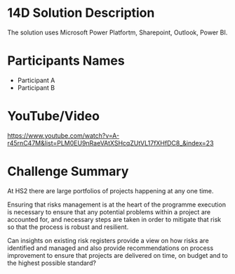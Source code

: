 # 14D Solution Description

The solution uses Microsoft Power Platfortm, Sharepoint, Outlook, Power BI.

# Participants Names

- Participant A
- Participant B

# YouTube/Video

https://www.youtube.com/watch?v=A-r45rnC47M&list=PLM0EU9nRaeVAtXSHcqZUtVL17fXHfDC8_&index=23

# Challenge Summary

At HS2 there are large portfolios of projects happening at any one time.

Ensuring that risks management is at the heart of the programme execution is necessary to ensure that any potential problems within a project are accounted for, and necessary steps are taken in order to mitigate that risk so that the process is robust and resilient.

Can insights on existing risk registers provide a view on how risks are identified and managed and also provide recommendations on process improvement to ensure that projects are delivered on time, on budget and to the highest possible standard?
